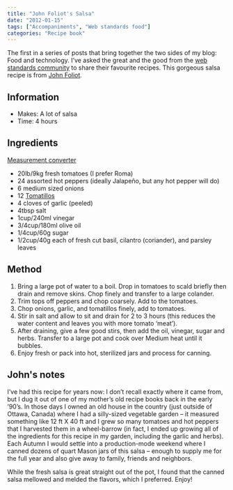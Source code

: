 ```yaml
---
title: "John Foliot's Salsa"
date: "2012-01-15"
tags: ["Accompaniments", "Web standards food"]
categories: "Recipe book"
---
```


The first in a series of posts that bring together the two sides of my blog: Food and technology. I’ve asked the great and the good from the [web standards community](/tag/web-standards-food/) to share their favourite recipes. This gorgeous salsa recipe is from [John Foliot](https://www.twitter.com/johnfoliot).

## Information

* Makes: A lot of salsa
* Time: 4 hours

## Ingredients

[Measurement converter](https://www.unitconverters.net/)

* 20lb/9kg fresh tomatoes (I prefer Roma)
* 24 assorted hot peppers (ideally Jalapeño, but any hot pepper will do)
* 6 medium sized onions
* 12 [Tomatillos](https://en.wikipedia.org/wiki/Tomatillo)
* 4 cloves of garlic (peeled)
* 4tbsp salt
* 1cup/240ml vinegar
* 3/4cup/180ml olive oil
* 1/4cup/60g sugar
* 1/2cup/40g each of fresh cut basil, cilantro (coriander), and parsley leaves

## Method

1. Bring a large pot of water to a boil. Drop in tomatoes to scald briefly then drain and remove skins. Chop finely and transfer to a large colander.
2. Trim tops off peppers and chop coarsely. Add to the tomatoes.
3. Chop onions, garlic, and tomatillos finely, add to tomatoes.
4. Stir in salt and allow to sit and drain for 2 to 3 hours (this reduces the water content and leaves you with more tomato ‘meat’).
5. After draining, give a few good stirs, then add the oil, vinegar, sugar and herbs. Transfer to a large pot and cook over Medium heat until it bubbles.
6. Enjoy fresh or pack into hot, sterilized jars and process for canning.

## John's notes

I’ve had this recipe for years now: I don’t recall exactly where it came from, but I dug it out of one of my mother’s old recipe books back in the early ’90’s. In those days I owned an old house in the country (just outside of Ottawa, Canada) where I had a silly-sized vegetable garden – it measured something like 12 ft X 40 ft and I grew so many tomatoes and hot peppers that I harvested them in a wheel-barrow (in fact, I ended up growing all of the ingredients for this recipe in my garden, including the garlic and herbs). Each Autumn I would settle into a production-mode weekend where I canned dozens of quart Mason jars of this salsa – enough to supply me for the full year and also give away to family, friends and neighbors.

While the fresh salsa is great straight out of the pot, I found that the canned salsa mellowed and melded the flavors, which I preferred. Enjoy!
